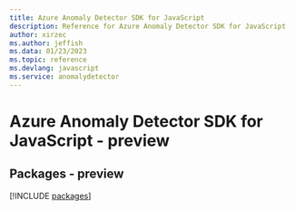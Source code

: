```yaml
---
title: Azure Anomaly Detector SDK for JavaScript
description: Reference for Azure Anomaly Detector SDK for JavaScript
author: xirzec
ms.author: jeffish
ms.data: 01/23/2023
ms.topic: reference
ms.devlang: javascript
ms.service: anomalydetector
---
```

# Azure Anomaly Detector SDK for JavaScript - preview
## Packages - preview
[!INCLUDE [packages](anomaly-detector-index.md)]